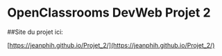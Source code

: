 # OpenClassrooms DevWeb Projet 2

##Site du projet ici:

[https://jeanphih.github.io/Projet_2/](https://jeanphih.github.io/Projet_2/)